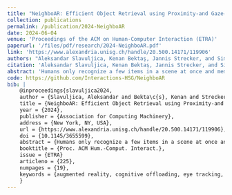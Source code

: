 ```yaml
---
title: "NeighboAR: Efficient Object Retrieval using Proximity-and Gaze-based Object Grouping with an AR System"
collection: publications
permalink: /publication/2024-NeighboAR
date: 2024-06-04
venue: 'Proceedings of the ACM on Human-Computer Interaction (ETRA)'
paperurl: '/files/pdf/research/2024-NeighboAR.pdf'
link: 'https://www.alexandria.unisg.ch/handle/20.500.14171/119906' 
authors: "Aleksandar Slavuljica, Kenan Bektaş, Jannis Strecker, and Simon Mayer"
citation: 'Aleksandar Slavuljica, Kenan Bektaş, Jannis Strecker, and Simon Mayer. 2024. NeighboAR: Efficient Object Retrieval using Proximity- and Gaze-based Object Grouping with an AR System. Proc. ACM Hum.-Comput. Interact. 8, ETRA, Article 225 (May 2024), 19 pages. https://doi.org/10.1145/3655599'
abstract: 'Humans only recognize a few items in a scene at once and memorize three to seven items in the short term. Such limitations can be mitigated using cognitive offloading (e.g., sticky notes, digital reminders). We studied whether a gaze-enabled Augmented Reality (AR) system could facilitate cognitive offloading and improve object retrieval performance. To this end, we developed NeighboAR, which detects objects in a user's surroundings and generates a graph that stores object proximity relationships and user's gaze dwell times for each object. In a controlled experiment, we asked N=17 participants to inspect randomly distributed objects and later recall the position of a given target object. Our results show that displaying the target together with the proximity object with the longest user gaze dwell time helps recalling the position of the target. Specifically, NeighboAR significantly reduces the retrieval time by 33%, number of errors by 71%, and perceived workload by 10%.'
code: https://github.com/Interactions-HSG/NeighboAR
bib: |
    @inproceedings{slavuljica2024,
    author = {Slavuljica, Aleksandar and Bekta\c{s}, Kenan and Strecker, Jannis and Mayer, Simon},
    title = {NeighboAR: Efficient Object Retrieval using Proximity-and Gaze-based Object Grouping with an AR System},
    year = {2024},
    publisher = {Association for Computing Machinery},
    address = {New York, NY, USA},
    url = {https://www.alexandria.unisg.ch/handle/20.500.14171/119906},
    doi = {10.1145/3655599},
    abstract = {Humans only recognize a few items in a scene at once and memorize three to seven items in the short term. Such limitations can be mitigated using cognitive offloading (e.g., sticky notes, digital reminders). We studied whether a gaze-enabled Augmented Reality (AR) system could facilitate cognitive offloading and improve object retrieval performance. To this end, we developed NeighboAR, which detects objects in a user's surroundings and generates a graph that stores object proximity relationships and user's gaze dwell times for each object. In a controlled experiment, we asked N=17 participants to inspect randomly distributed objects and later recall the position of a given target object. Our results show that displaying the target together with the proximity object with the longest user gaze dwell time helps recalling the position of the target. Specifically, NeighboAR significantly reduces the retrieval time by 33%, number of errors by 71%, and perceived workload by 10%.},
    booktitle = {Proc. ACM Hum.-Comput. Interact.},
    issue = {ETRA}
    articleno = {225},
    numpages = {19},
    keywords = {augmented reality, cognitive offloading, eye tracking, object detection,human augmentation, mixed reality, working memory, visual search},
    }
---
```


